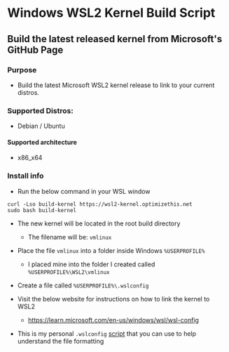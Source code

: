 # Windows WSL2 Kernel Build Script

## Build the latest released kernel from Microsoft's GitHub Page

###  Purpose
  - Build the latest Microsoft WSL2 kernel release to link to your current distros.

### Supported Distros:
  - Debian / Ubuntu

####  Supported architecture
  - x86_x64

###  Install info
  - Run the below command in your WSL window
  ```
  curl -Lso build-kernel https://wsl2-kernel.optimizethis.net
  sudo bash build-kernel
  ```
  
  - The new kernel will be located in the root build directory
    - The filename will be: `vmlinux`
  - Place the file `vmlinux` into a folder inside Windows `%USERPROFILE%`
    - I placed mine into the folder I created called `%USERPROFILE%\WSL2\vmlinux`

  - Create a file called `%USERPROFILE%\.wslconfig`
   
  - Visit the below website for instructions on how to link the kernel to WSL2 
    - https://learn.microsoft.com/en-us/windows/wsl/wsl-config

  - This is my personal `.wslconfig` [script](https://github.com/slyfox1186/windows-wsl2-kernel-build-script/blob/main/.wslconfig) that you can use to help understand the file formatting
